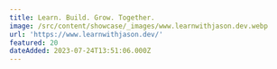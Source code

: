 ```yaml
---
title: Learn. Build. Grow. Together.
image: /src/content/showcase/_images/www.learnwithjason.dev.webp
url: 'https://www.learnwithjason.dev/'
featured: 20
dateAdded: 2023-07-24T13:51:06.000Z
---
```


